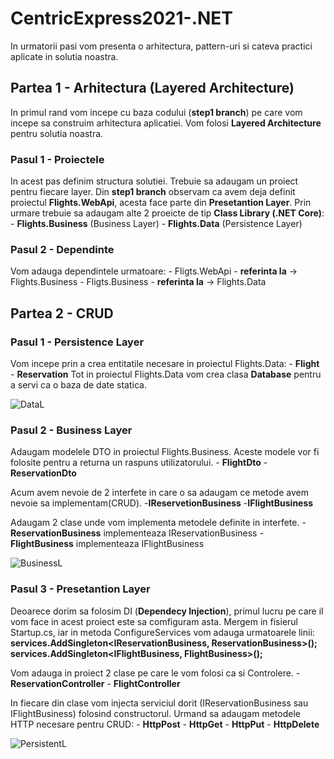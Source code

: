 # CentricExpress2021-.NET

In urmatorii pasi vom presenta o arhitectura, pattern-uri si cateva practici aplicate in solutia noastra.

## Partea 1 - Arhitectura (Layered Architecture)
In primul rand vom incepe cu baza codului (**step1 branch**) pe care vom incepe sa construim arhitectura aplicatiei. Vom folosi **Layered Architecture** pentru solutia noastra.

### Pasul 1 - Proiectele
In acest pas definim structura solutiei. Trebuie sa adaugam un proiect pentru fiecare layer.
Din **step1 branch** observam ca avem deja definit proiectul **Flights.WebApi**, acesta face parte din **Presetantion Layer**.
Prin urmare trebuie sa adaugam alte 2 proeicte de tip **Class Library (.NET Core)**:
    - **Flights.Business** (Business Layer)
    - **Flights.Data** (Persistence Layer)

### Pasul 2 - Dependinte
  Vom adauga dependintele urmatoare:
    - Fligts.WebApi - **referinta la** -> Flights.Business
    - Fligts.Business - **referinta la** -> Flights.Data
  
  
## Partea 2 - CRUD

### Pasul 1 - Persistence Layer
  Vom incepe prin a crea entitatile necesare in proiectul Flights.Data:
    - **Flight**
    - **Reservation**
 Tot in proiectul Flights.Data vom crea clasa **Database** pentru a servi ca o baza de date statica.
 
 ![DataL](https://user-images.githubusercontent.com/62900218/113345942-d9b7ff80-933b-11eb-8b07-249c31f5ca05.JPG)
 
 ### Pasul 2 - Business Layer
  Adaugam modelele DTO in proiectul Flights.Business. Aceste modele vor fi folosite pentru a returna un raspuns utilizatorului.
    - **FlightDto**
    - **ReservationDto**
  
  Acum avem nevoie de 2 interfete in care o sa adaugam ce metode avem nevoie sa implementam(CRUD).
    -**IReservetionBusiness**
    -**IFlightBusiness**
  
  Adaugam 2 clase unde vom implementa metodele definite in interfete.
    - **ReservationBusiness** implementeaza IReservationBusiness
    - **FlightBusiness** implementeaza IFlightBusiness

![BusinessL](https://user-images.githubusercontent.com/62900218/113345982-e6d4ee80-933b-11eb-97cd-3c00da9b9be5.JPG)

  
 ### Pasul 3 - Presetantion Layer
  Deoarece dorim sa folosim DI (**Dependecy Injection**), primul lucru pe care il vom face in acest proiect este sa comfiguram asta. Mergem in fisierul Startup.cs, iar in metoda ConfigureServices vom adauga urmatoarele linii:
            **services.AddSingleton<IReservationBusiness, ReservationBusiness>();**
            **services.AddSingleton<IFlightBusiness, FlightBusiness>();**
            
  Vom adauga in proiect 2 clase pe care le vom folosi ca si Controlere.
    - **ReservationController**
    - **FlightController**

  In fiecare din clase vom injecta serviciul dorit (IReservationBusiness sau IFlightBusiness) folosind constructorul. Urmand sa adaugam metodele HTTP necesare pentru CRUD:
    - **HttpPost** 
    - **HttpGet** 
    - **HttpPut**
    - **HttpDelete**

![PersistentL](https://user-images.githubusercontent.com/62900218/113346046-ff450900-933b-11eb-865b-ab056c8bf535.JPG)


  


  
  
  
  
  

